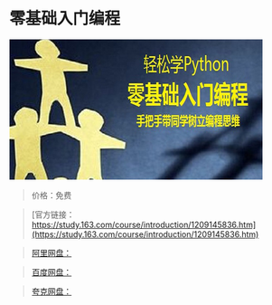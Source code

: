 # 零基础入门编程

![img](../../../assets/study163/free/4dc8e340ec93424d805211dac88c24aa.jpg)

> 价格：免费

> [官方链接：https://study.163.com/course/introduction/1209145836.htm](https://study.163.com/course/introduction/1209145836.htm)

> [阿里网盘：]()

> [百度网盘：]()

> [夸克网盘：]()
